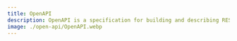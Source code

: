 ```yaml
---
title: OpenAPI
description: OpenAPI is a specification for building and describing RESTful APIs. It allows developers to define API endpoints, request and response formats, and authentication methods, ensuring clear and standardized API documentation.
image: ./open-api/OpenAPI.webp
---
```

